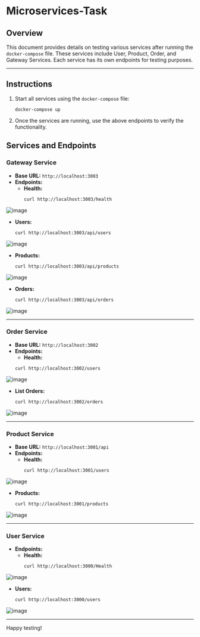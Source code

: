 # Microservices-Task

## Overview
This document provides details on testing various services after running the `docker-compose` file. These services include User, Product, Order, and Gateway Services. Each service has its own endpoints for testing purposes.

---
## Instructions
1. Start all services using the `docker-compose` file:
   ```
   docker-compose up
   ```
2. Once the services are running, use the above endpoints to verify the functionality.


## Services and Endpoints

### **Gateway Service**
- **Base URL:** `http://localhost:3003`
- **Endpoints:**
  - **Health:**  
    ```
    curl http://localhost:3003/health
    ```
    
![image](https://github.com/user-attachments/assets/6a2e14ae-2cb7-4cd3-b671-b6c0da6cc3f0)

  - **Users:**  
    ```
    curl http://localhost:3003/api/users
    ```
    
![image](https://github.com/user-attachments/assets/853e3eb9-22eb-4170-a02c-9314c8ffd41a)

  - **Products:**  
    ```
    curl http://localhost:3003/api/products
    ```
    
![image](https://github.com/user-attachments/assets/6daef490-2b8d-465a-a24b-b8dab4a1b0fb)

  - **Orders:**  
    ```
    curl http://localhost:3003/api/orders
    ```
    
![image](https://github.com/user-attachments/assets/665b3d0d-d857-49a1-90c0-4c04b0aa920d)

---

### **Order Service**
- **Base URL:** `http://localhost:3002`
- **Endpoints:**
   - **Health:**  
    ```
    curl http://localhost:3002/users
    ```
    
![image](https://github.com/user-attachments/assets/134f0c91-59e4-4603-bfa7-4c0fb431d430)

  - **List Orders:**  
    ```
    curl http://localhost:3002/orders
    ```
    
![image](https://github.com/user-attachments/assets/ad21c902-a583-44e7-ba43-c3ba20bfb1ec)

---

### **Product Service**
- **Base URL:** `http://localhost:3001/api`
- **Endpoints:**
  - **Health:**  
    ```
    curl http://localhost:3001/users
    ```
    
![image](https://github.com/user-attachments/assets/3bda4540-37a8-4a5d-85b7-88991323f6f5)

  - **Products:**  
    ```
    curl http://localhost:3001/products
    ```
    
![image](https://github.com/user-attachments/assets/812d0c62-7fa1-4603-a0f7-1a2aa1a8c347)

---

### **User Service**
- **Endpoints:**
  - **Health:**
    ```
    curl http://localhost:3000/Health
    ```
    
![image](https://github.com/user-attachments/assets/582757b8-3842-4b81-92ac-b946a75e5bbf)

  - **Users:**
    ```
    curl http://localhost:3000/users
    ```
    
![image](https://github.com/user-attachments/assets/4b9f82a3-a76f-4099-b24a-25effdd0324f)

---

Happy testing!
